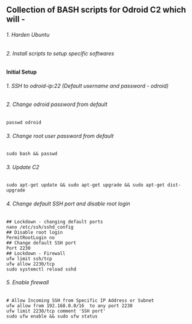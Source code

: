 ## Collection of BASH scripts for Odroid C2 which will -
###### 1. Harden Ubuntu
###### 2. Install scripts to setup specific softwares

#### Initial Setup
###### 1. SSH to odroid-ip:22 (Default username and password - odroid)
###### 2. Change odroid password from default
```shell
passwd odroid
```
###### 3. Change root user password from default
```shell
sudo bash && passwd
```
###### 3. Update C2
```shell
sudo apt-get update && sudo apt-get upgrade && sudo apt-get dist-upgrade
```
###### 4. Change default SSH port and disable root login
```shell
## Lockdown - changing default ports
nano /etc/ssh/sshd_config
## Disable root login
PermitRootLogin no
## Change default SSH port
Port 2230
## Lockdown - Firewall 
ufw limit ssh/tcp
ufw allow 2230/tcp
sudo systemctl reload sshd
```
###### 5. Enable firewall
```shell
# Allow Incoming SSH from Specific IP Address or Subnet
ufw allow from 192.168.0.0/16  to any port 2230
ufw limit 2230/tcp comment 'SSH port'
sudo ufw enable && sudo ufw status
```
